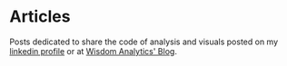 # Articles
Posts dedicated to share the code of analysis and visuals posted on my [linkedin profile](http://www.linkedin.com/in/wilberthramirez/) or at [Wisdom Analytics' Blog](http://www.wisdomanalytics.net/blog/).
